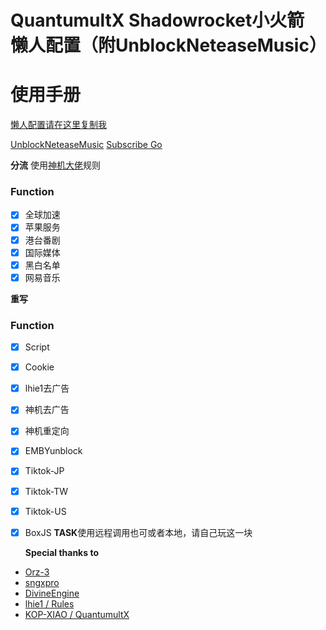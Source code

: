 # QuantumultX Shadowrocket小火箭 懒人配置（附UnblockNeteaseMusic）
# 使用手册
[懒人配置请在这里复制我](https://raw.githubusercontent.com/o7y0/Rules/1/O7Y0.conf)

[UnblockNeteaseMusic](https://raw.githubusercontent.com/o7y0/GeneralSubscribe/main/UnblockNeteaseMusic/UnblockNeteaseMusic.txt)
[Subscribe Go](https://raw.githubusercontent.com/o7y0/GeneralSubscribe/main/Subscribe%20Go)

  **分流**
   使用[神机大佬](https://github.com/DivineEngine/Profiles/tree/master)规则

### Function
- [x] 全球加速
- [x] 苹果服务
- [x] 港台番剧
- [x] 国际媒体
- [x] 黑白名单
- [x] 网易音乐

**重写**

### Function
- [x] Script
- [x] Cookie
- [x] lhie1去广告
- [x] 神机去广告
- [x] 神机重定向
- [x] EMBYunblock
- [x] Tiktok-JP
- [x] Tiktok-TW
- [x] Tiktok-US
- [x] BoxJS
**TASK**使用远程调用也可或者本地，请自己玩这一块
  
  
  **Special thanks to**
 - [Orz-3](https://github.com/Orz-3/QuantumultX/master/)
 - [sngxpro](https://github.com/sngxpro/QuanX/master/)
 - [DivineEngine](https://github.com/DivineEngine/Profiles/tree/master)
 - [lhie1 / Rules](https://github.com/lhie1/Rules)
 - [KOP-XIAO / QuantumultX](https://github.com/KOP-XIAO/QuantumultX)
